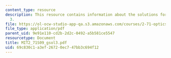 ```yaml
---
content_type: resource
description: This resource contains information about the solutions for problem set
  3.
file: https://ol-ocw-studio-app-qa.s3.amazonaws.com/courses/2-71-optics-spring-2009/69c830c1a3ef26720ec747bb3c694f12_MIT2_71S09_gsol3.pdf
file_type: application/pdf
parent_uid: 9e91e110-cd2b-2d2c-0492-a5b581ce5547
resourcetype: Document
title: MIT2_71S09_gsol3.pdf
uid: 69c830c1-a3ef-2672-0ec7-47bb3c694f12
---
```

